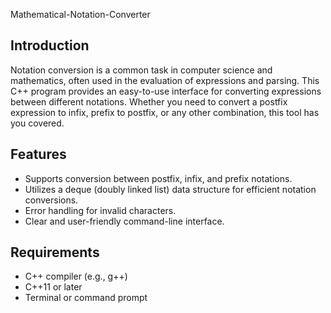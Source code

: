 Mathematical-Notation-Converter
## Introduction

Notation conversion is a common task in computer science and mathematics, often used in the evaluation of expressions and parsing. This C++ program provides an easy-to-use interface for converting expressions between different notations. Whether you need to convert a postfix expression to infix, prefix to postfix, or any other combination, this tool has you covered.

## Features

- Supports conversion between postfix, infix, and prefix notations.
- Utilizes a deque (doubly linked list) data structure for efficient notation conversions.
- Error handling for invalid characters.
- Clear and user-friendly command-line interface.

## Requirements

- C++ compiler (e.g., g++)
- C++11 or later
- Terminal or command prompt
